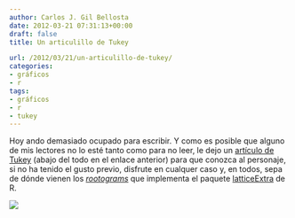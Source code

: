 ```yaml
---
author: Carlos J. Gil Bellosta
date: 2012-03-21 07:31:13+00:00
draft: false
title: Un articulillo de Tukey

url: /2012/03/21/un-articulillo-de-tukey/
categories:
- gráficos
- r
tags:
- gráficos
- r
- tukey
---
```


Hoy ando demasiado ocupado para escribir. Y como es posible que alguno de mis lectores no lo esté tanto como para no leer, le dejo un [artículo de Tukey](http://www.edwardtufte.com/bboard/q-and-a-fetch-msg?msg_id=0003ms&topic_id=1) (abajo del todo en el enlace anterior) para que conozca al personaje, si no ha tenido el gusto previo, disfrute en cualquer caso y, en todos, sepa de dónde vienen los [_rootograms_](http://latticeextra.r-forge.r-project.org/#rootogram&theme=default) que implementa el paquete [latticeExtra](http://latticeextra.r-forge.r-project.org/) de R.

[![](/wp-uploads/2012/03/rootogram.png#center)
](/wp-uploads/2012/03/rootogram.png#center)
